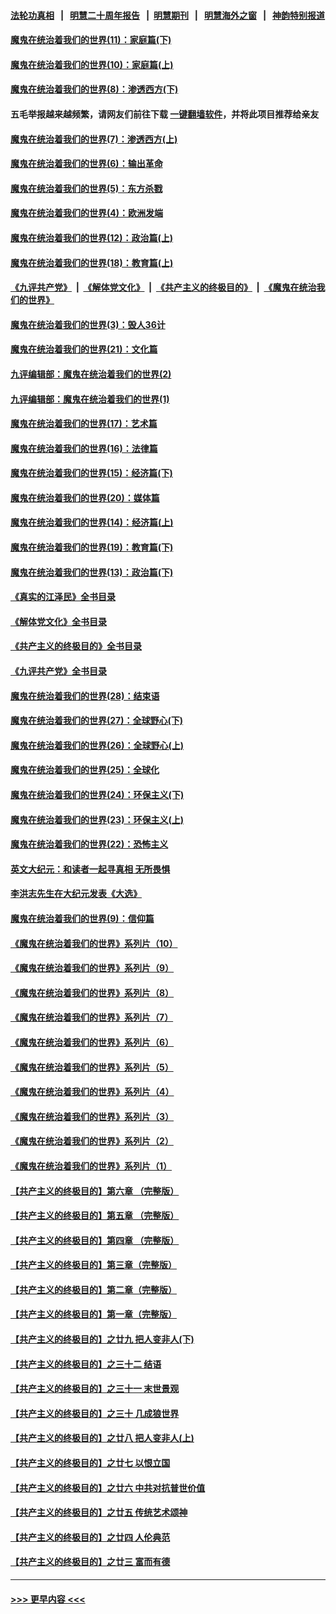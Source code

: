 #### [法轮功真相](https://github.com/gfw-breaker/truth/blob/master/README.md?t=0) &nbsp;&nbsp;|&nbsp;&nbsp; [明慧二十周年报告](https://github.com/gfw-breaker/mh-reports/blob/master/README.md?t=0) &nbsp;&nbsp;|&nbsp;&nbsp;[明慧期刊](https://github.com/gfw-breaker/mh-qikan) &nbsp;&nbsp;|&nbsp;&nbsp; [明慧海外之窗](https://github.com/gfw-breaker/mh-news/blob/master/README.md?t=0) &nbsp;&nbsp;|&nbsp;&nbsp; [神韵特别报道](https://github.com/gfw-breaker/mh-news/blob/master/shenyun.md?t=0)
#### [魔鬼在统治着我们的世界(11)：家庭篇(下)](../pages/nsc422/n10440961.md?t=12131050) 
#### [魔鬼在统治着我们的世界(10)：家庭篇(上)](../pages/nsc422/n10435448.md?t=12131050) 
#### [魔鬼在统治着我们的世界(8)：渗透西方(下)](../pages/nsc422/n10429603.md?t=12131050) 
#### 五毛举报越来越频繁，请网友们前往下载 [一键翻墙软件](https://github.com/gfw-breaker/ssr-accounts)，并将此项目推荐给亲友
#### [魔鬼在统治着我们的世界(7)：渗透西方(上)](../pages/nsc422/n10426013.md?t=12131050) 
#### [魔鬼在统治着我们的世界(6)：输出革命](../pages/nsc422/n10421536.md?t=12131050) 
#### [魔鬼在统治着我们的世界(5)：东方杀戮](../pages/nsc422/n10417707.md?t=12131050) 
#### [魔鬼在统治着我们的世界(4)：欧洲发端](../pages/nsc422/n10414890.md?t=12131050) 
#### [魔鬼在统治着我们的世界(12)：政治篇(上)](../pages/nsc422/n10444576.md?t=12131050) 
#### [魔鬼在统治着我们的世界(18)：教育篇(上)](../pages/nsc422/n10526970.md?t=12131050) 
#### [《九评共产党》](https://github.com/begood0513/9ping.md/blob/master/README.md) &nbsp;|&nbsp; [《解体党文化》](../../../../jtdwh.md/blob/master/README.md)  &nbsp;|&nbsp; [《共产主义的终极目的》](../../../../gczydzjmd.md/blob/master/README.md) &nbsp;|&nbsp; [《魔鬼在统治我们的世界》](../../../../mgztzwmdsj.md/blob/master/README.md) 
#### [魔鬼在统治着我们的世界(3)：毁人36计](../pages/nsc422/n10411583.md?t=12131050) 
#### [魔鬼在统治着我们的世界(21)：文化篇](../pages/nsc422/n10597706.md?t=12131050) 
#### [九评编辑部：魔鬼在统治着我们的世界(2)](../pages/nsc422/n10410036.md?t=12131050) 
#### [九评编辑部：魔鬼在统治着我们的世界(1)](../pages/nsc422/n10406825.md?t=12131050) 
#### [魔鬼在统治着我们的世界(17)：艺术篇](../pages/nsc422/n10499093.md?t=12131050) 
#### [魔鬼在统治着我们的世界(16)：法律篇](../pages/nsc422/n10485969.md?t=12131050) 
#### [魔鬼在统治着我们的世界(15)：经济篇(下)](../pages/nsc422/n10469975.md?t=12131050) 
#### [魔鬼在统治着我们的世界(20)：媒体篇](../pages/nsc422/n10586579.md?t=12131050) 
#### [魔鬼在统治着我们的世界(14)：经济篇(上)](../pages/nsc422/n10457370.md?t=12131050) 
#### [魔鬼在统治着我们的世界(19)：教育篇(下)](../pages/nsc422/n10564808.md?t=12131050) 
#### [魔鬼在统治着我们的世界(13)：政治篇(下)](../pages/nsc422/n10448270.md?t=12131050) 
#### [《真实的江泽民》全书目录](../pages/nsc422/n13721399.md?t=12131050) 
#### [《解体党文化》全书目录](../pages/nsc422/n13721157.md?t=12131050) 
#### [《共产主义的终极目的》全书目录](../pages/nsc422/n13721048.md?t=12131050) 
#### [《九评共产党》全书目录](../pages/nsc422/n13708085.md?t=12131050) 
#### [魔鬼在统治着我们的世界(28)：结束语](../pages/nsc422/n10936246.md?t=12131050) 
#### [魔鬼在统治着我们的世界(27)：全球野心(下)](../pages/nsc422/n10928319.md?t=12131050) 
#### [魔鬼在统治着我们的世界(26)：全球野心(上)](../pages/nsc422/n10900318.md?t=12131050) 
#### [魔鬼在统治着我们的世界(25)：全球化](../pages/nsc422/n10788205.md?t=12131050) 
#### [魔鬼在统治着我们的世界(24)：环保主义(下)](../pages/nsc422/n10695307.md?t=12131050) 
#### [魔鬼在统治着我们的世界(23)：环保主义(上)](../pages/nsc422/n10688613.md?t=12131050) 
#### [魔鬼在统治着我们的世界(22)：恐怖主义](../pages/nsc422/n10614727.md?t=12131050) 
#### [英文大纪元：和读者一起寻真相 无所畏惧](../pages/nsc422/n12542027.md?t=12131050) 
#### [李洪志先生在大纪元发表《大选》](../pages/nsc422/n12534746.md?t=12131050) 
#### [魔鬼在统治着我们的世界(9)：信仰篇](../pages/nsc422/n10432159.md?t=12131050) 
#### [《魔鬼在统治着我们的世界》系列片（10）](../pages/nsc422/n12292670.md?t=12131050) 
#### [《魔鬼在统治着我们的世界》系列片（9）](../pages/nsc422/n12290859.md?t=12131050) 
#### [《魔鬼在统治着我们的世界》系列片（8）](../pages/nsc422/n12287445.md?t=12131050) 
#### [《魔鬼在统治着我们的世界》系列片（7）](../pages/nsc422/n12283425.md?t=12131050) 
#### [《魔鬼在统治着我们的世界》系列片（6）](../pages/nsc422/n12282314.md?t=12131050) 
#### [《魔鬼在统治着我们的世界》系列片（5）](../pages/nsc422/n12281419.md?t=12131050) 
#### [《魔鬼在统治着我们的世界》系列片（4）](../pages/nsc422/n12274024.md?t=12131050) 
#### [《魔鬼在统治着我们的世界》系列片（3）](../pages/nsc422/n12271322.md?t=12131050) 
#### [《魔鬼在统治着我们的世界》系列片（2）](../pages/nsc422/n12269049.md?t=12131050) 
#### [《魔鬼在统治着我们的世界》系列片（1）](../pages/nsc422/n12267575.md?t=12131050) 
#### [【共产主义的终极目的】第六章 （完整版）](../pages/nsc422/n11428913.md?t=12131050) 
#### [【共产主义的终极目的】第五章 （完整版）](../pages/nsc422/n11428912.md?t=12131050) 
#### [【共产主义的终极目的】第四章 （完整版）](../pages/nsc422/n11428907.md?t=12131050) 
#### [【共产主义的终极目的】第三章（完整版）](../pages/nsc422/n11428848.md?t=12131050) 
#### [【共产主义的终极目的】第二章（完整版）](../pages/nsc422/n11428831.md?t=12131050) 
#### [【共产主义的终极目的】第一章（完整版）](../pages/nsc422/n11417651.md?t=12131050) 
#### [【共产主义的终极目的】之廿九 把人变非人(下)](../pages/nsc422/n11344140.md?t=12131050) 
#### [【共产主义的终极目的】之三十二 结语](../pages/nsc422/n11360535.md?t=12131050) 
#### [【共产主义的终极目的】之三十一 末世景观](../pages/nsc422/n11351129.md?t=12131050) 
#### [【共产主义的终极目的】之三十 几成狼世界](../pages/nsc422/n11348280.md?t=12131050) 
#### [【共产主义的终极目的】之廿八 把人变非人(上)](../pages/nsc422/n11340492.md?t=12131050) 
#### [【共产主义的终极目的】之廿七 以恨立国](../pages/nsc422/n11336944.md?t=12131050) 
#### [【共产主义的终极目的】之廿六 中共对抗普世价值](../pages/nsc422/n11324785.md?t=12131050) 
#### [【共产主义的终极目的】之廿五 传统艺术颂神](../pages/nsc422/n11296396.md?t=12131050) 
#### [【共产主义的终极目的】之廿四 人伦典范](../pages/nsc422/n11296397.md?t=12131050) 
#### [【共产主义的终极目的】之廿三 富而有德](../pages/nsc422/n11283598.md?t=12131050) 

----
#### [ >>> 更早内容 <<< ](../indexes/nsc422-earlier.md)
